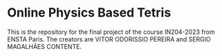 # Online Physics Based Tetris
This is the repository for the final project of the course IN204-2023 from ENSTA Paris. The creators are VITOR ODORISSIO PEREIRA and SERGIO MAGALHÃES CONTENTE.
